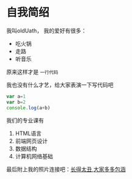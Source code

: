 # 自我简绍

我叫oldUath，
我的爱好有很多：
 * 吃火锅
 * 走路
 * 听音乐
 
原来这样才是 `一行代码`
  
  我也没有什么才艺，给大家表演一下写代码吧
  ```JavaScript
  var a=1
  var b=2
  console.log(a+b)
  ```
  
  我们的专业课有
  1. HTML语言
  2. 前端网页设计
  3. 数据结构
  4. 计算机网络基础
 
 最后附上我的照片连接吧：[长得太丑,大家多多包涵](https://cn.bing.com/images/search?view=detailV2&ccid=iC8%2f2g6o&id=E664CFD7EA83ADABA92AE9EF4029AF2D16F6753C&thid=OIP.iC8_2g6oJJTQWj37AgAWKgHaLG&mediaurl%3a%2f%2fimg4.cache.netease.com%2fphoto%2f0003%2f2013-08-07%2f95M9N0O63ON60003.jpg&exph=1028&expw=686&q=%e5%88%98%e5%be%b7%e5%8d%8e&s=httpimid=608038167794092071&ck=D6F78E5661DB5F9B2C2F2B734D930E45&selectedIndex=1&ajaxhist=0)
